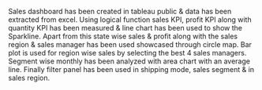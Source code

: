 Sales dashboard has been created in tableau public & data has been extracted from excel. 
Using logical function sales KPI, profit KPI along with quantity KPI has been measured & line chart has been used to show the Sparkline. 
Apart from this state wise sales & profit along with the sales region & sales manager has been used showcased through circle map. 
Bar plot is used for region wise sales by selecting the best 4 sales managers. 
Segment wise monthly has been analyzed with area chart with an average line. 
Finally filter panel has been used in shipping mode, sales segment & in sales region.
